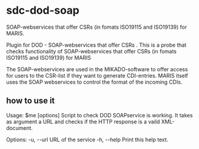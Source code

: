 # sdc-dod-soap
SOAP-webservices that offer CSRs (in fomats ISO19115 and ISO19139) for MARIS.

Plugin for DOD - SOAP-webservices that offer CSRs . This is a probe that checks functionality of SOAP-webservices that offer CSRs (in fomats ISO19115 and ISO19139) for MARIS

The SOAP-webservices are used in the MIKADO-software to offer access for users to the CSR-list if they want to generate CDI-entries. MARIS itself uses the SOAP webservices to control the format of the incoming CDIs.



## how to use it 

Usage: $me [options]
Script to check DOD SOAPservice is working.
It takes as argument a URL and checks if the HTTP response
is a vaild XML-document.

Options:
  -u, --url <URL>			URL of the service
  -h, --help                Print this help text.